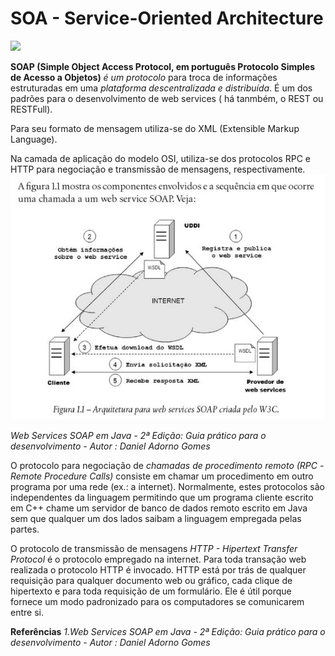 # SOA - Service-Oriented Architecture

<img src="https://github.com/shnonomura/diarioProgramacao/blob/master/SOAP/2020-04-10/soap.jpg">

**SOAP (Simple Object Access Protocol, em português Protocolo Simples de Acesso a Objetos)** _é um protocolo_ para troca de informações estruturadas em uma _plataforma descentralizada e distribuída_. É um dos padrões para o desenvolvimento de web services ( há tanmbém, o REST ou RESTFull).

Para seu formato de mensagem utiliza-se do XML (Extensible Markup Language).

Na camada de aplicação do modelo OSI, utiliza-se dos protocolos RPC e HTTP para negociação e transmissão de mensagens, respectivamente.
<img src="https://github.com/shnonomura/diarioProgramacao/blob/master/SOAP/2020-04-10/web_service_soap.jpg">

_Web Services SOAP em Java - 2ª Edição: Guia prático para o desenvolvimento - Autor : Daniel Adorno Gomes_

O protocolo para negociação de _chamadas de procedimento remoto (RPC -Remote Procedure Calls)_ consiste em chamar um procedimento em outro programa por uma rede (ex.: a internet). Normalmente, estes protocolos são independentes da linguagem permitindo que um programa cliente escrito em C++ chame um servidor de banco de dados remoto escrito em Java sem que qualquer um dos lados saibam a linguagem empregada pelas partes.

O protocolo de transmissão de mensagens _HTTP - Hipertext Transfer Protocol_ é o protocolo empregado na internet. Para toda transação web realizada o protocolo HTTP é invocado. HTTP está por trás de qualquer requisição para qualquer documento web ou gráfico, cada clique de hipertexto e para toda requisição de um formulário. Ele é útil porque fornece um modo padronizado para os computadores se comunicarem entre si.

**Referências**
_1.Web Services SOAP em Java - 2ª Edição: Guia prático para o desenvolvimento - Autor : Daniel Adorno Gomes_
